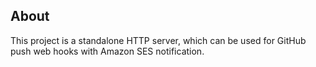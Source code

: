 About
-----

This project is a standalone HTTP server, which can be used for GitHub push web hooks with Amazon SES notification.